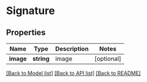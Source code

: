 # Signature

## Properties
Name | Type | Description | Notes
------------ | ------------- | ------------- | -------------
**image** | **string** | image | [optional] 

[[Back to Model list]](../../README.md#documentation-for-models) [[Back to API list]](../../README.md#documentation-for-api-endpoints) [[Back to README]](../../README.md)

